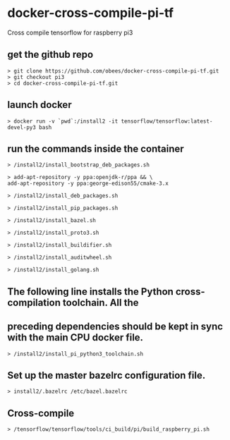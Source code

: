 # docker-cross-compile-pi-tf
Cross compile tensorflow for raspberry pi3

## get the github repo
```
> git clone https://github.com/obees/docker-cross-compile-pi-tf.git
> git checkout pi3
> cd docker-cross-compile-pi-tf.git
```

## launch docker
```
> docker run -v `pwd`:/install2 -it tensorflow/tensorflow:latest-devel-py3 bash
```

## run the commands inside the container 
```
> /install2/install_bootstrap_deb_packages.sh
```
```
> add-apt-repository -y ppa:openjdk-r/ppa && \
add-apt-repository -y ppa:george-edison55/cmake-3.x
```
```
> /install2/install_deb_packages.sh
```
```
> /install2/install_pip_packages.sh
```
```
> /install2/install_bazel.sh
```
```
> /install2/install_proto3.sh
```
```
> /install2/install_buildifier.sh
```
```
> /install2/install_auditwheel.sh
```
```
> /install2/install_golang.sh
```

## The following line installs the Python cross-compilation toolchain. All the
## preceding dependencies should be kept in sync with the main CPU docker file.
```
> /install2/install_pi_python3_toolchain.sh
```

## Set up the master bazelrc configuration file.
```
> install2/.bazelrc /etc/bazel.bazelrc
```

## Cross-compile
```
> /tensorflow/tensorflow/tools/ci_build/pi/build_raspberry_pi.sh
```


